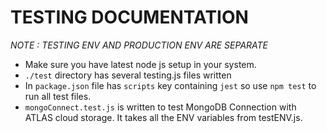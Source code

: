 # TESTING DOCUMENTATION

_NOTE : TESTING ENV AND PRODUCTION ENV ARE SEPARATE_

- Make sure you have latest node js setup in your system.
- `./test` directory has several testing.js files written
- In `package.json` file has `scripts` key containing `jest` so use `npm test` to run all test files.
- `mongoConnect.test.js` is written to test MongoDB Connection with ATLAS cloud storage. It takes all the ENV variables from testENV.js.
